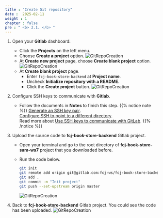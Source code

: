 ```yaml
---
title : "Create Git repository"
date :  2025-02-11
weight : 1
chapter : false
pre : " <b> 2.1. </b> "
---
```


1. Open your **Gitlab** dashboard.
    - Click the **Projects** on the left menu.
    - Choose **Create a project** option.
      ![GitRepoCreation](/images/temp/1/6.png?width=90pc)
    - At **Create new project** page, choose **Create blank project** option.
      ![GitRepoCreation](/images/temp/1/7.png?width=90pc)
    - At **Create blank project** page.
      - Enter ``fcj-book-store-backend`` at **Project name**.
      - Uncheck **Initialize repository with a README**.
      - Click the **Create project** button.
        ![GitRepoCreation](/images/temp/1/8.png?width=90pc)

2. Configure SSH keys to communicate with **Gitlab**.
    - Follow the documents in **Notes** to finish this step.
{{% notice note %}}
[Generate an SSH key pair](https://docs.gitlab.com/ee/user/ssh.html#generate-an-ssh-key-pair).\
[Configure SSH to point to a different directory](https://docs.gitlab.com/ee/user/ssh.html#configure-ssh-to-point-to-a-different-directory).\
Read more about [Use SSH keys to communicate with GitLab](https://.docs.gitlab.com/ee/user/ssh.html).
{{% /notice %}}

3. Upload the source code to **fcj-book-store-backend** Gitlab project.
    - Open your terminal and go to the root directory of **fcj-book-store-sam-ws7** project that you downloaded before.
    - Run the code below.

      ```bash
      git init
      git remote add origin git@gitlab.com:fcj-ws/fcj-book-store-backend.git
      git add .
      git commit -m "Init project"
      git push --set-upstream origin master
      ```

      ![GitRepoCreation](/images/temp/1/9.png?width=90pc)

4. Back to **fcj-book-store-backend** Gitlab project. You could see the code has been uploaded.
    ![GitRepoCreation](/images/temp/1/10.png?width=90pc)
